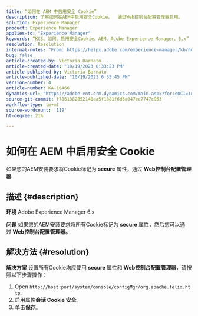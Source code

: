 ```yaml
---
title: “如何在 AEM 中启用安全 Cookie”
description: 了解如何在AEM中启用安全Cookie。  通过Web控制台配置管理器启用。
solution: Experience Manager
product: Experience Manager
applies-to: "Experience Manager"
keywords: “KCS、如何、启用安全Cookie、AEM、Adobe Experience Manager、6.x”
resolution: Resolution
internal-notes: "From: https://helpx.adobe.com/experience-manager/kb/how-to-enable-secure-cookies-in-AEM.html"
bug: false
article-created-by: Victoria Barnato
article-created-date: "10/19/2023 6:33:23 PM"
article-published-by: Victoria Barnato
article-published-date: "10/19/2023 6:35:45 PM"
version-number: 4
article-number: KA-16466
dynamics-url: "https://adobe-ent.crm.dynamics.com/main.aspx?forceUCI=1&pagetype=entityrecord&etn=knowledgearticle&id=c8a038fb-ad6e-ee11-8df0-6045bd006793"
source-git-commit: f7861382852140aa5f1881f6d5a047ee7747c953
workflow-type: tm+mt
source-wordcount: '119'
ht-degree: 21%

---
```


# 如何在 AEM 中启用安全 Cookie


如果您的AEM安装要求将Cookie标记为 <b>secure</b> 属性，通过 <b>Web控制台配置管理器</b>.

## 描述 {#description}


<b>环境</b>
Adobe Experience Manager 6.x

<b>问题</b>
如果您的AEM安装要求将所有Cookie标记为 <b>secure</b> 属性，然后您可以通过 <b>Web控制台配置管理器。</b>


## 解决方法 {#resolution}


<b>解决方案</b>
设置所有Cookie均应使用 <b>secure</b> 属性和 <b>Web控制台配置管理器</b>，请按照以下步骤操作：

1. Open `http://host:port/system/console/configMgr/org.apache.felix.http`.
2. 启用属性<b>会话 Cookie 安全</b>.
3. 单击<b>保存</b>。

